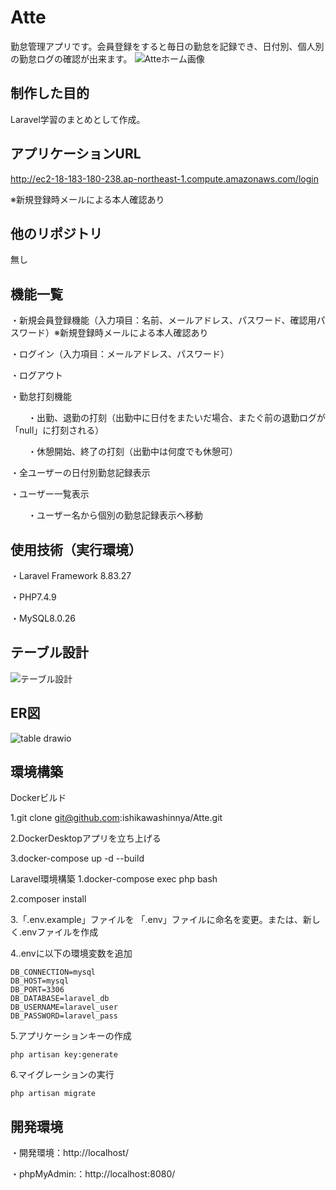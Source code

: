 # Atte
勤怠管理アプリです。会員登録をすると毎日の勤怠を記録でき、日付別、個人別の勤怠ログの確認が出来ます。
![Atteホーム画像](https://github.com/user-attachments/assets/f71245d4-de5c-4f01-9da7-8ab24e3d5b62)


## 制作した目的
Laravel学習のまとめとして作成。

## アプリケーションURL
http://ec2-18-183-180-238.ap-northeast-1.compute.amazonaws.com/login

※新規登録時メールによる本人確認あり

## 他のリポジトリ
無し

## 機能一覧
・新規会員登録機能（入力項目：名前、メールアドレス、パスワード、確認用パスワード）※新規登録時メールによる本人確認あり

・ログイン（入力項目：メールアドレス、パスワード）

・ログアウト

・勤怠打刻機能

　　・出勤、退勤の打刻（出勤中に日付をまたいだ場合、またぐ前の退勤ログが「null」に打刻される）
  
　　・休憩開始、終了の打刻（出勤中は何度でも休憩可）
  
・全ユーザーの日付別勤怠記録表示

・ユーザー一覧表示

　　・ユーザー名から個別の勤怠記録表示へ移動

## 使用技術（実行環境）
・Laravel Framework 8.83.27

・PHP7.4.9

・MySQL8.0.26

## テーブル設計
![テーブル設計](https://github.com/user-attachments/assets/4d80bd79-529b-466c-8e78-0a68f8594f84)

## ER図
![table drawio](https://github.com/user-attachments/assets/d1ac35fa-e7b4-4972-ad85-6bafa4efac64)

## 環境構築
Dockerビルド

  1.git clone git@github.com:ishikawashinnya/Atte.git
  
  2.DockerDesktopアプリを立ち上げる

  3.docker-compose up -d --build

Laravel環境構築
  1.docker-compose exec php bash
  
  2.composer install
  
  3.「.env.example」ファイルを 「.env」ファイルに命名を変更。または、新しく.envファイルを作成
  
  4..envに以下の環境変数を追加
  
    DB_CONNECTION=mysql
    DB_HOST=mysql
    DB_PORT=3306
    DB_DATABASE=laravel_db
    DB_USERNAME=laravel_user
    DB_PASSWORD=laravel_pass
    
  5.アプリケーションキーの作成
  
    php artisan key:generate
    
  6.マイグレーションの実行
  
    php artisan migrate

## 開発環境

  ・開発環境：http://localhost/

  ・phpMyAdmin:：http://localhost:8080/
  




